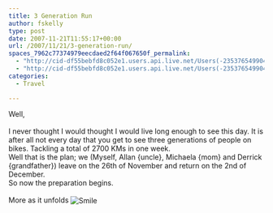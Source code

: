 ```yaml
---
title: 3 Generation Run
author: fskelly
type: post
date: 2007-11-21T11:55:17+00:00
url: /2007/11/21/3-generation-run/
spaces_7962c77374979eecdaed2f64f067650f_permalink:
  - "http://cid-df55bebfd8c052e1.users.api.live.net/Users(-2353765499046702367)/Blogs('DF55BEBFD8C052E1!116')/Entries('DF55BEBFD8C052E1!122')?authkey=22Fzl6To93U%24"
  - "http://cid-df55bebfd8c052e1.users.api.live.net/Users(-2353765499046702367)/Blogs('DF55BEBFD8C052E1!116')/Entries('DF55BEBFD8C052E1!122')?authkey=22Fzl6To93U%24"
categories:
  - Travel

---
```

<div id="msgcns!DF55BEBFD8C052E1!122" class="bvMsg">
  <div>
    Well,
  </div>
  
  <div>
     
  </div>
  
  <div>
    I never thought I would thought I would live long enough to see this day. It is after all not every day that you get to see three generations of people on bikes. Tackling a total of 2700 KMs in one week.
  </div>
  
  <div>
    Well that is the plan; we (Myself, Allan &#123;uncle&#125;, Michaela &#123;mom&#125; and Derrick &#123;grandfather&#125;) leave on the 26th of November and return on the 2nd of December.
  </div>
  
  <div>
    So now the preparation begins.
  </div>
  
  <div>
     
  </div>
  
  <div>
    More as it unfolds <img title="Smile" style="vertical-align:middle;" alt="Smile" src="http://shared.live.com/HjKMzTS-xzcms40!CabizA/emoticons/smile_regular.gif" />
  </div>
  
  <div>
     
  </div>
  
  <div>
     
  </div>
  
  <div>
     
  </div>
</div>